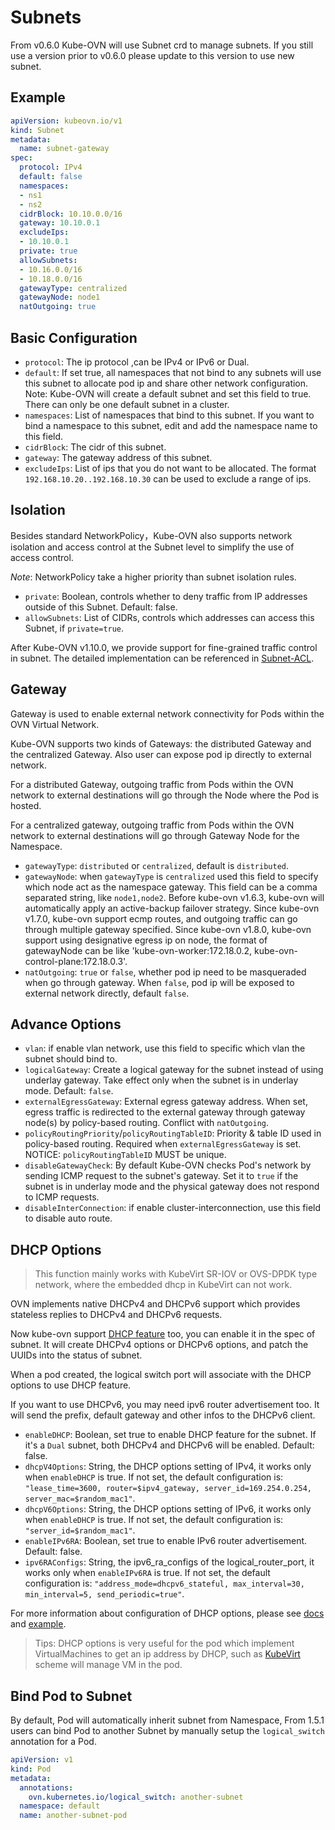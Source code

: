 # Subnets

From v0.6.0 Kube-OVN will use Subnet crd to manage subnets. If you still use a version prior to v0.6.0 please update to this version to use new subnet.

## Example

```yaml
apiVersion: kubeovn.io/v1
kind: Subnet
metadata:
  name: subnet-gateway
spec:
  protocol: IPv4
  default: false
  namespaces:
  - ns1
  - ns2
  cidrBlock: 10.10.0.0/16
  gateway: 10.10.0.1
  excludeIps:
  - 10.10.0.1
  private: true
  allowSubnets:
  - 10.16.0.0/16
  - 10.18.0.0/16
  gatewayType: centralized
  gatewayNode: node1
  natOutgoing: true
```

## Basic Configuration

- `protocol`: The ip protocol ,can be IPv4 or IPv6 or Dual.
- `default`: If set true, all namespaces that not bind to any subnets will use this subnet to allocate pod ip and share other network configuration. Note: Kube-OVN will create a default subnet and set this field to true. There can only be one default subnet in a cluster.
- `namespaces`: List of namespaces that bind to this subnet. If you want to bind a namespace to this subnet, edit and add the namespace name to this field.
- `cidrBlock`: The cidr of this subnet.
- `gateway`: The gateway address of this subnet.
- `excludeIps`: List of ips that you do not want to be allocated. The format `192.168.10.20..192.168.10.30` can be used to exclude a range of ips.

## Isolation

Besides standard NetworkPolicy，Kube-OVN also supports network isolation and access control at the Subnet level to simplify the use of access control.

*Note*: NetworkPolicy take a higher priority than subnet isolation rules.

- `private`: Boolean, controls whether to deny traffic from IP addresses outside of this Subnet. Default: false.
- `allowSubnets`: List of CIDRs, controls which addresses can access this Subnet, if `private=true`.

After Kube-OVN v1.10.0, we provide support for fine-grained traffic control in subnet. The detailed implementation can be referenced in [Subnet-ACL](https://github.com/kubeovn/kube-ovn/blob/master/docs/subnet-acl.md).

## Gateway

Gateway is used to enable external network connectivity for Pods within the OVN Virtual Network.

Kube-OVN supports two kinds of Gateways: the distributed Gateway and the centralized Gateway. Also user can expose pod ip directly to external network.

For a distributed Gateway, outgoing traffic from Pods within the OVN network to external destinations will go through the Node where the Pod is hosted.

For a centralized gateway, outgoing traffic from Pods within the OVN network to external destinations will go through Gateway Node for the Namespace.

- `gatewayType`: `distributed` or `centralized`, default is `distributed`.
- `gatewayNode`: when `gatewayType` is `centralized` used this field to specify which node act as the namespace gateway. This field can be a comma separated string, like `node1,node2`.
Before kube-ovn v1.6.3, kube-ovn will automatically apply an active-backup failover strategy.
Since kube-ovn v1.7.0, kube-ovn support ecmp routes, and outgoing traffic can go through multiple gateway specified.
Since kube-ovn v1.8.0, kube-ovn support using designative egress ip on node, the format of gatewayNode can be like 'kube-ovn-worker:172.18.0.2, kube-ovn-control-plane:172.18.0.3'.
- `natOutgoing`: `true` or `false`, whether pod ip need to be masqueraded when go through gateway. When `false`, pod ip will be exposed to external network directly, default `false`.

## Advance Options

- `vlan`: if enable vlan network, use this field to specific which vlan the subnet should bind to.
- `logicalGateway`: Create a logical gateway for the subnet instead of using underlay gateway. Take effect only when the subnet is in underlay mode. Default: `false`.
- `externalEgressGateway`: External egress gateway address. When set, egress traffic is redirected to the external gateway through gateway node(s) by policy-based routing. Conflict with `natOutgoing`.
- `policyRoutingPriority`/`policyRoutingTableID`: Priority & table ID used in policy-based routing. Required when `externalEgressGateway` is set. NOTICE: `policyRoutingTableID` MUST be unique.
- `disableGatewayCheck`: By default Kube-OVN checks Pod's network by sending ICMP request to the subnet's gateway. Set it to `true` if the subnet is in underlay mode and the physical gateway does not respond to ICMP requests.
- `disableInterConnection`: if enable cluster-interconnection, use this field to disable auto route.

## DHCP Options

> This function mainly works with KubeVirt SR-IOV or OVS-DPDK type network, where the embedded dhcp in KubeVirt can not work.

OVN implements native DHCPv4 and DHCPv6 support which provides stateless replies to DHCPv4 and DHCPv6 requests. 

Now kube-ovn support [DHCP feature](https://github.com/kubeovn/kube-ovn/pull/1320) too, you can enable it in the spec of subnet. It will create DHCPv4 options or DHCPv6 options, and patch the UUIDs into the status of subnet.

When a pod created, the logical switch port will associate with the DHCP options to use DHCP feature. 

If you want to use DHCPv6, you may need ipv6 router advertisement too. It will send the prefix, default gateway and other infos to the DHCPv6 client.

- `enableDHCP`: Boolean, set true to enable DHCP feature for the subnet. If it's a `Dual` subnet, both DHCPv4 and DHCPv6 will be enabled. Default: false.
- `dhcpV4Options`: String, the DHCP options setting of IPv4, it works only when `enableDHCP` is true. If not set, the default configuration is: `"lease_time=3600, router=$ipv4_gateway, server_id=169.254.0.254, server_mac=$random_mac1"`.
- `dhcpV6Options`: String, the DHCP options setting of IPv6, it works only when `enableDHCP` is true. If not set, the default configuration is: `"server_id=$random_mac1"`.
- `enableIPv6RA`: Boolean, set true to enable IPv6 router advertisement. Default: false.
- `ipv6RAConfigs`: String, the ipv6_ra_configs of the logical_router_port, it works only when `enableIPv6RA` is true. If not set, the default configuration is: `"address_mode=dhcpv6_stateful, max_interval=30, min_interval=5, send_periodic=true"`.

For more information about configuration of DHCP options, please see [docs](https://www.ovn.org/support/dist-docs/ovn-nb.5.html) and [example](https://blog.oddbit.com/post/2019-12-19-ovn-and-dhcp/).

> Tips: DHCP options is very useful for the pod which implement VirtualMachines to get an ip address by DHCP, such as [KubeVirt](https://github.com/kubevirt/kubevirt) scheme will manage VM in the pod.


## Bind Pod to Subnet

By default, Pod will automatically inherit subnet from Namespace, From 1.5.1 users can bind Pod to another Subnet by manually setup the `logical_switch` annotation for a Pod.

```yaml
apiVersion: v1
kind: Pod
metadata:
  annotations:
    ovn.kubernetes.io/logical_switch: another-subnet
  namespace: default
  name: another-subnet-pod
```

